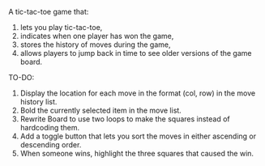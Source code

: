 A tic-tac-toe game that:

1. lets you play tic-tac-toe,
2. indicates when one player has won the game,
3. stores the history of moves during the game,
4. allows players to jump back in time to see older versions of the game board.

TO-DO:
1. Display the location for each move in the format (col, row) in the move history list.
2. Bold the currently selected item in the move list.
3. Rewrite Board to use two loops to make the squares instead of hardcoding them.
4. Add a toggle button that lets you sort the moves in either ascending or descending order.
5. When someone wins, highlight the three squares that caused the win.
